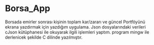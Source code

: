 # Borsa_App
Borsada emirler sonrası kişinin toplam kar/zararı ve güncel Portföyünü ekrana yazdırmak için yazdığım uygulama.
Json dosyalarındaki verileri cJson kütüphanesi ile okuyarak ilgili işlemleri yaptım.
program mingw ile derlenicek şekilde C dilinde yazılmıştır.
